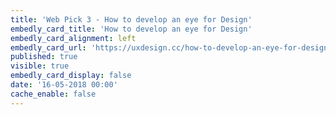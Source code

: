 ```yaml
---
title: 'Web Pick 3 - How to develop an eye for Design'
embedly_card_title: 'How to develop an eye for Design'
embedly_card_alignment: left
embedly_card_url: 'https://uxdesign.cc/how-to-develop-an-eye-for-design-c5a4c64bb26c'
published: true
visible: true
embedly_card_display: false
date: '16-05-2018 00:00'
cache_enable: false
---
```

